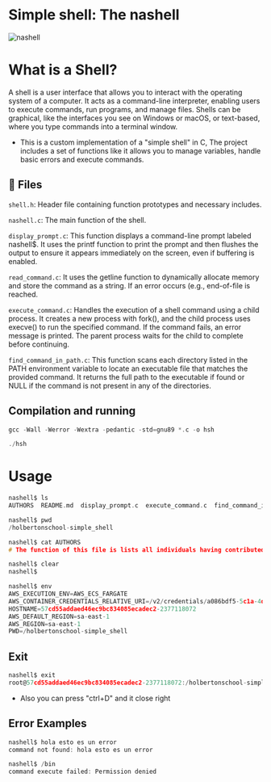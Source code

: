 
# Simple shell: The nashell
![nashell](https://github.com/user-attachments/assets/263f54fb-5501-48e4-a24a-93cac75d12e6)
# What is a Shell?
A shell is a user interface that allows you to interact with the operating system of a computer. It acts as a command-line interpreter, enabling users to execute commands, run programs, and manage files. Shells can be graphical, like the interfaces you see on Windows or macOS, or text-based, where you type commands into a terminal window.

- This is a custom implementation of a "simple shell" in C, The project includes a set of functions like it allows you to manage variables, handle basic errors and execute commands.
## 📁 Files
 `shell.h`: Header file containing function prototypes and necessary includes.
 
 `nashell.c`: The main function of the shell.
 
 `display_prompt.c`: This function displays a command-line prompt labeled nashell$. It uses the printf function to print the prompt and then flushes the output to ensure it appears immediately on the screen, even if buffering is enabled.
 
 `read_command.c`: It uses the getline function to dynamically allocate memory and store the command as a string. If an error occurs (e.g., end-of-file is reached.

 `execute_command.c`: Handles the execution of a shell command using a child process. It creates a new process with fork(), and the child process uses execve() to run the specified command. If the command fails, an error message is printed. The parent process waits for the child to complete before continuing.

`find_command_in_path.c`: This function scans each directory listed in the PATH environment variable to locate an executable file that matches the provided command. It returns the full path to the executable if found or NULL if the command is not present in any of the directories.

## Compilation and running
```c
gcc -Wall -Werror -Wextra -pedantic -std=gnu89 *.c -o hsh
```
```c
./hsh
```
# Usage
```c
nashell$ ls
AUTHORS  README.md  display_prompt.c  execute_command.c  find_command_in_path.c  hsh  nashell.c  read_command.c  shell.h  super_simple_shell
```
```c
nashell$ pwd
/holbertonschool-simple_shell
```
```c
nashell$ cat AUTHORS
# The function of this file is lists all individuals having contributed content to the repository.
```
```c
nashell$ clear
nashell$
```
```c
nashell$ env
AWS_EXECUTION_ENV=AWS_ECS_FARGATE
AWS_CONTAINER_CREDENTIALS_RELATIVE_URI=/v2/credentials/a086bdf5-5c1a-4d9b-a6fa-c3383ff60712
HOSTNAME=57cd55addaed46ec9bc834085ecadec2-2377118072
AWS_DEFAULT_REGION=sa-east-1
AWS_REGION=sa-east-1
PWD=/holbertonschool-simple_shell
```
## Exit
```c
nashell$ exit
root@57cd55addaed46ec9bc834085ecadec2-2377118072:/holbertonschool-simple_shell#
```
- Also you can press "ctrl+D" and it close right
## Error Examples
```c
nashell$ hola esto es un error
command not found: hola esto es un error
```
```c
nashell$ /bin
command execute failed: Permission denied
```
